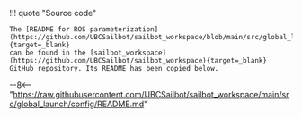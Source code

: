 !!! quote "Source code"

    The [README for ROS parameterization](https://github.com/UBCSailbot/sailbot_workspace/blob/main/src/global_launch/config/README.md){target=_blank}
    can be found in the [sailbot_workspace](https://github.com/UBCSailbot/sailbot_workspace){target=_blank}
    GitHub repository. Its README has been copied below.

--8<-- "https://raw.githubusercontent.com/UBCSailbot/sailbot_workspace/main/src/global_launch/config/README.md"
